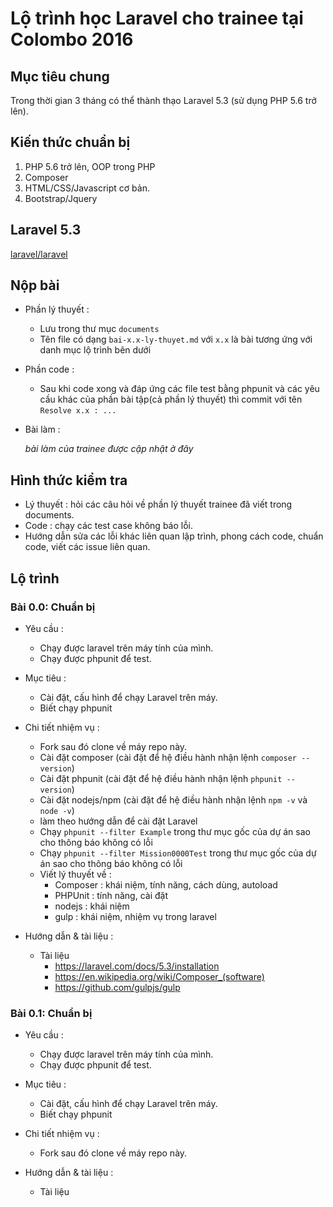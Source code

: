 # Lộ trình học Laravel cho trainee tại Colombo 2016

## Mục tiêu chung
  
  Trong thời gian 3 tháng có thể thành thạo Laravel 5.3 (sử dụng PHP 5.6 trở lên).
  
## Kiến thức chuẩn bị

1. PHP 5.6 trở lên, OOP trong PHP
2. Composer
3. HTML/CSS/Javascript cơ bản.
4. Bootstrap/Jquery

## Laravel 5.3

  [laravel/laravel](https://github.com/laravel/laravel)

## Nộp bài

- Phần lý thuyết :
  - Lưu trong thư mục `documents`
  - Tên file có dạng `bai-x.x-ly-thuyet.md` với `x.x` là bài tương ứng với danh mục lộ trình bên dưới

- Phần code :
  - Sau khi code xong và đáp ứng các file test bằng phpunit và các yêu cầu khác của phần bài tập(cả phần lý thuyết)
    thì commit với tên `Resolve x.x : ...`

- Bài làm :

  _bài làm của trainee được cập nhật ở đây_

## Hình thức kiểm tra

- Lý thuyết : hỏi các câu hỏi về phần lý thuyết trainee đã viết trong documents.
- Code : chạy các test case không báo lỗi.
- Hướng dẫn sửa các lỗi khác liên quan lập trình, phong cách code, chuẩn code, viết các issue liên quan.
  
## Lộ trình

### Bài 0.0: Chuẩn bị
- Yêu cầu :
  - Chạy được laravel trên máy tính của mình.
  - Chạy được phpunit để test.

- Mục tiêu :
  - Cài đặt, cấu hình để chạy Laravel trên máy.
  - Biết chạy phpunit

- Chi tiết nhiệm vụ :
  - Fork sau đó clone về máy repo này.
  - Cài đặt composer (cài đặt để hệ điều hành nhận lệnh `composer --version`)
  - Cài đặt phpunit (cài đặt để hệ điều hành nhận lệnh `phpunit --version`)
  - Cài đặt nodejs/npm (cài đặt để hệ điều hành nhận lệnh `npm -v` và `node -v`)
  - làm theo hướng dẫn để cài đặt Laravel
  - Chạy `phpunit --filter Example` trong thư mục gốc của dự án sao cho thông báo không có lỗi
  - Chạy `phpunit --filter Mission0000Test` trong thư mục gốc của dự án sao cho thông báo không có lỗi
  - Viết lý thuyết về :
    - Composer : khái niệm, tính năng, cách dùng, autoload
    - PHPUnit : tính năng, cài đặt
    - nodejs : khái niệm
    - gulp : khái niệm, nhiệm vụ trong laravel

- Hướng dẫn & tài liệu :
  - Tài liệu
    - https://laravel.com/docs/5.3/installation
    - https://en.wikipedia.org/wiki/Composer_(software)
    - https://github.com/gulpjs/gulp
  
### Bài 0.1: Chuẩn bị
- Yêu cầu :
  - Chạy được laravel trên máy tính của mình.
  - Chạy được phpunit để test.

- Mục tiêu :
  - Cài đặt, cấu hình để chạy Laravel trên máy.
  - Biết chạy phpunit

- Chi tiết nhiệm vụ :
  - Fork sau đó clone về máy repo này.

- Hướng dẫn & tài liệu :
  - Tài liệu
